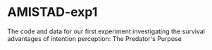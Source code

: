 # AMISTAD-exp1

The code and data for our first experiment investigating the survival advantages of intention perception: The Predator's Purpose
